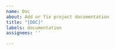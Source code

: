 ```yaml
---
name: Doc
about: Add or fix project documentation
title: "[DOC]"
labels: documentation
assignees: ''

---
```



